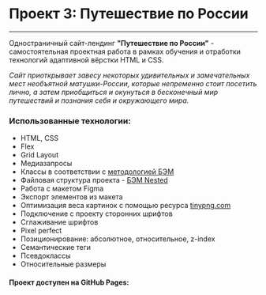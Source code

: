 # Проект 3: Путешествие по России
------
Одностраничный сайт-лендинг __"Путешествие по России"__ - самостоятельная проектная работа в рамках обучения и отработки технологий адаптивной вёрстки HTML и CSS.

*Сайт приоткрывает завесу некоторых удивительных и замечательных мест необъятной матушки-России, которые непременно стоит посетить лично, а затем приобщиться и окунуться в бесконечный мир путешествий и познания себя и окружающего мира.*

### Использованные технологии:
  - HTML, CSS
  - Flex
  - Grid Layout
  - Медиазапросы
  - Классы в соответствии с [методологией БЭМ](https://ru.bem.info)
  - Файловая структура проекта - [БЭМ Nested](https://ru.bem.info/methodology/filestructure/#nested)
  - Работа с макетом Figma
  - Экспорт элементов из макета
  - Оптимизация веса картинок с помощью ресурса [tinypng.com](https://tinypng.com/)
  - Подключение с проекту сторонних шрифтов
  - Сглаживание шрифтов
  - Pixel perfect
  - Позиционирование: абсолютное, относительное, z-index
  - Семантические теги
  - Псевдоклассы
  - Относительные размеры

#### Проект доступен на GitHub Pages:
